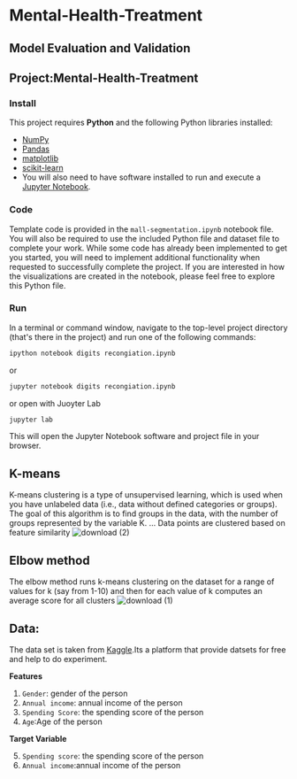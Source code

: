 # Mental-Health-Treatment

## Model Evaluation and Validation
## Project:Mental-Health-Treatment

### Install

This project requires **Python** and the following Python libraries installed:

- [NumPy](http://www.numpy.org/)
- [Pandas](http://pandas.pydata.org/)
- [matplotlib](http://matplotlib.org/)
- [scikit-learn](http://scikit-learn.org/stable/)
- You will also need to have software installed to run and execute a [Jupyter Notebook](http://jupyter.org/install.html).

### Code
Template code is provided in the `mall-segmentation.ipynb` notebook file. You will also be required to use the included Python file and dataset file to complete your work. While some code has already been implemented to get you started, you will need to implement additional functionality when requested to successfully complete the project. If you are interested in how the visualizations are created in the notebook, please feel free to explore this Python file.
### Run

In a terminal or command window, navigate to the top-level project directory (that's there in the project) and run one of the following commands:

```bash
ipython notebook digits recongiation.ipynb
```  
or
```bash
jupyter notebook digits recongiation.ipynb
```
or open with Juoyter Lab
```bash
jupyter lab
```
This will open the Jupyter Notebook software and project file in your browser.

## K-means
K-means clustering is a type of unsupervised learning, which is used when you have unlabeled data (i.e., data without defined categories or groups). The goal of this algorithm is to find groups in the data, with the number of groups represented by the variable K. ... Data points are clustered based on feature similarity
![download (2)](https://user-images.githubusercontent.com/70944857/136672024-b814a1db-4910-41d1-856e-24ca53f9a9be.png)

## Elbow method
The elbow method runs k-means clustering on the dataset for a range of values for k (say from 1-10) and then for each value of k computes an average score for all clusters
![download (1)](https://user-images.githubusercontent.com/70944857/136671994-c6740896-76b3-49e0-9c2e-75e7f36714d3.png)

## Data:
The data set is taken from [Kaggle](https://www.kaggle.com/).Its a platform that provide datsets for free and help to do experiment.

**Features**
1.  `Gender`: gender of the person
2. `Annual income`: annual income of the person
3. `Spending Score`: the spending score of the person
4. `Age`:Age of the person

**Target Variable**

5. `Spending score`: the spending score of the person
6. `Annual income`:annual income of the person
